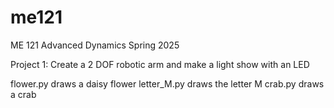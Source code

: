 # me121

ME 121 Advanced Dynamics Spring 2025

Project 1: Create a 2 DOF robotic arm and make a light show with an LED

flower.py draws a daisy flower
letter_M.py draws the letter M
crab.py draws a crab
